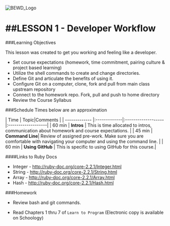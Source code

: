 ![BEWD_Logo](../assets/BEWD_Logo.png)


##LESSON 1 - Developer Workflow
========

###Learning Objectives


This lesson was created to get you working and feeling like a developer.

*	Set course expectations (homework, time commitment, pairing culture & project based learning)
*	Utilize the shell commands to create and change directories.
*	Define Git and articulate the benefits of using it.
*	Configure Git on a computer, clone, fork and pull from main class upstream repository
* Connect to the homework repo. Fork, pull and push to home directory
* Review the Course Syllabus


###Schedule
Times below are an approximation

| Time        | Topic|Comments |
| ------------- |:-------------|:-------------------|:-------------------|
| 60 min | __Intros__ | This is time allocated to intros, communication about homework and course expectations. |
| 45 min | __Command Line__| Review of assigned pre-work. Make sure you are comfortable with navigating your computer and using the command line. |
| 60 min | __Using GitHub__ | This is specific to using GitHub for this course.|


####Links to Ruby Docs 
  * Integer - http://ruby-doc.org/core-2.2.1/Integer.html
  * String - http://ruby-doc.org/core-2.2.1/String.html
  * Array - http://ruby-doc.org/core-2.2.1/Array.html
  * Hash - http://ruby-doc.org/core-2.2.1/Hash.html


###Homework

*	Review bash and git commands.

*	Read Chapters 1 thru 7 of ``Learn to Program`` (Electronic copy is available on Schoology)

